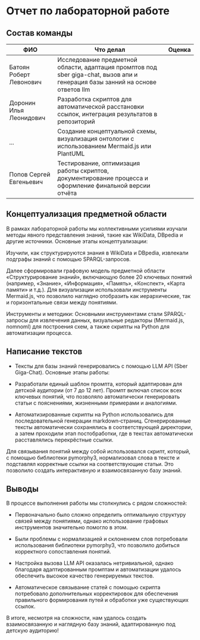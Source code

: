 # Отчет по лабораторной работе

## Состав команды

| ФИО                     | Что делал                                                                                                                         | Оценка |
|-------------------------|-----------------------------------------------------------------------------------------------------------------------------------|--------|
| Батоян Роберт Левонович | Исследование предметной области, адаптация промптов под sber giga-chat, вызов апи и генерация базы занний на основе ответов llm |      |
| Доронин Илья Леонидович | Разработка скриптов для автоматической расстановки ссылок, интеграция результатов в репозиторий                                                                                                                               | |
| ...                     | Создание концептуальной схемы, визуализация онтологии с использованием Mermaid.js или PlantUML                                                                                                                               |  |
| Попов Сергей Евгеньевич | Тестирование, оптимизация работы скриптов, документирование процесса и оформление финальной версии отчёта                                                                                       | |

## Концептуализация предметной области

В рамках лабораторной работы мы коллективными усилиями изучали методы явного представления знаний, такие как WikiData, DBpedia и другие источники.
Основные этапы концептуализации:

Изучили, как структурируются знания в WikiData и DBpedia, извлекали подграфы знаний с помощью SPARQL-запросов.

Далее сформировали графовую модель предметной области «Структурирование знаний», включающую более 20 ключевых понятий (например, «Знание», «Информация», «Память», «Конспект», «Карта памяти» и т.д.). Для визуализации использовали инструменты Mermaid.js, что позволило наглядно отобразить как иерархические, так и горизонтальные связи между понятиями.

Инструменты и методики: Основными инструментами стали SPARQL-запросы для извлечения данных, визуальные редакторы (Mermaid.js, nomnoml) для построения схем, а также скрипты на Python для автоматизации процесса.
## Написание текстов

* Тексты для базы знаний генерировались с помощью LLM API (Sber Giga-Chat). Основные этапы работы:

* Разработали единый шаблон промпта, который адаптирован для детской аудитории (от 7 до 12 лет). Промпт включал список всех ключевых понятий, что позволяло автоматически генерировать статьи с пояснениями, жизненными примерами и аналогиями.

* Автоматизированные скрипты на Python использовались для последовательной генерации markdown‑страниц. Сгенерированные тексты автоматически сохранялись в соответствующей директории, а затем проходили этап постобработки, где в текстах автоматически расставлялись перекрёстные ссылки.

Для связывания понятий между собой использовался скрипт, который, с помощью библиотеки pymorphy3, нормализовал слова в тексте и подставлял корректные ссылки на соответствующие статьи. Это позволило создать интерактивную и взаимосвязанную базу знаний.
## Выводы

В процессе выполнения работы мы столкнулись с рядом сложностей:

* Первоначально было сложно определить оптимальную структуру связей между понятиями, однако использование графовых инструментов значительно помогло в этом.

* Были проблемы с нормализацией и склонением слов потребовали использования библиотеки pymorphy3, что позволило добиться корректного сопоставления понятий.

* Настройка вызова LLM API оказалась нетривиальной, однако благодаря адаптированным промптам и автоматизации удалось обеспечить высокое качество генерируемых текстов.

* Автоматическое связывание статей с помощью скрипта потребовало дополнительных корректировок для обеспечения правильного формирования путей и обработки уже существующих ссылок.

В итоге, несмотря на сложности, нам удалось создать взаимосвязанную и наглядную базу знаний, адаптированную под детскую аудиторию!

